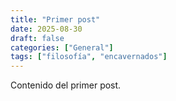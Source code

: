 ```yaml
---
title: "Primer post"
date: 2025-08-30
draft: false
categories: ["General"]
tags: ["filosofía", "encavernados"]
---
```

Contenido del primer post.